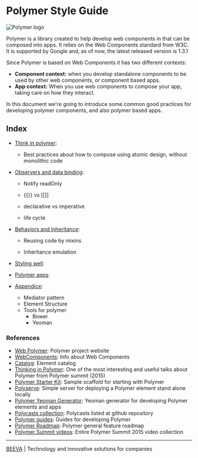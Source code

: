 # Polymer Style Guide

![Polymer logo](https://www.polymer-project.org/images/logos/lockup.svg "BEEVA")

Polymer is a library created to help develop web components in that can be composed into apps. It relies on the Web Components standard from W3C. It is supported by Google and, as of now, the latest released version is 1.3.1

Since Polymer is based on Web Components it has two different contexts:
 
* **Component context:** when you develop standalone components to be used by other web components, or component based apps.
* **App context:** When you use web components to compose your app, taking care on how they interact.

In this document we're going to introduce some common good practices for developing polymer components, and also polymer based apps.

## Index

* [Think in polymer](Thinking-in-polymer.md):

  - Best practices about how to compose using atomic design, without monolithic code

* [Observers and data binding](data_binding_observers_listenes.md): 
  
  - Notify readOnly

  - {{}} vs [[]]

  - declarative vs imperative
  
  - life cycle

* [Behaviors and inheritance](behaviors_and_inheritance.md):
  
  - Reusing code by mixins
  
  - Inheritance emulation

* [Styling well](Styling.md):

* [Polymer apps](polymer_apps.md):

* [Appendice](appendice.md):
  - Mediator pattern
  - Element Structure
  - Tools for polymer
    - Bower
    - Yeoman


### References

* [Web Polymer](https://www.polymer-project.org): Polymer project website
* [WebComponents](http://webcomponents.org/): Info about Web Components
* [Catalog](https://elements.polymer-project.org/): Element catalog 
* [Thinking in Polymer](https://www.youtube.com/watch?v=ZDjiUmx51y8): One of the most interesting and useful talks about Polymer from Polymer summit (2015)
* [Polymer Starter Kit](https://github.com/PolymerElements/polymer-starter-kit): Sample scaffold for starting with Polymer
* [Polyserve](https://github.com/PolymerLabs/polyserve): Simple server for deploying a Polymer element stand alone locally
* [Polymer Yeoman Generator](https://github.com/yeoman/generator-polymer): Yeoman generator for developing Polymer elements and apps
* [Polycasts collection](https://github.com/Polymer/polycasts): Polycasts listed at github repository
* [Polymer guides](https://www.polymer-project.org/1.0/docs/devguide/feature-overview.html): Guides for developing Polymer
* [Polymer Roadmap](https://github.com/Polymer/project/blob/master/Roadmap.md): Polymer general feature roadmap
* [Polymer Summit videos](https://www.youtube.com/playlist?list=PLNYkxOF6rcICdISJclfQhj2S8QZGjXV8J): Entire Polymer Summit 2015 video collection

___

[BEEVA](https://www.beeva.com) | Technology and innovative solutions for companies

